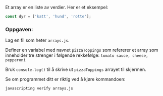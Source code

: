 Et array er en liste av verdier. Her er et eksempel:

```js
const dyr = ['katt', 'hund', 'rotte'];
```

### Oppgaven:

Lag en fil som heter `arrays.js`.

Definer en variabel med navnet `pizzaToppings` som refererer et array som inneholder tre strenger i følgende rekkefølge: `tomato sauce, cheese, pepperoni`

Bruk `console.log()` til å skrive ut `pizzaToppings` arrayet til skjermen.

Se om programmet ditt er riktig ved å kjøre kommandoen:

```bash
javascripting verify arrays.js
```
